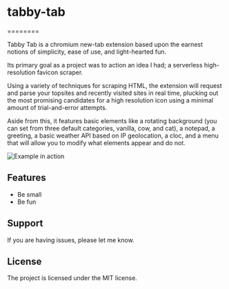 # tabby-tab
========

Tabby Tab is a chromium new-tab extension based upon the earnest notions of simplicity, ease of use, and light-hearted fun.

Its primary goal as a project was to action an idea I had; a serverless high-resolution favicon scraper.

Using a variety of techniques for scraping HTML, the extension will request and parse your topsites and recently visited sites in real time, plucking out the most promising candidates for a high resolution icon using a minimal amount of trial-and-error attempts.

Aside from this, it features basic elements like a rotating background (you can set from three default categories, vanilla, cow, and cat), a notepad, a greeting, a basic weather API based on IP geolocation, a cloc, and a menu that will allow you to modify what elements appear and do not.

![Example in action](https://github.com/franklyT/tabby-tab/blob/master/TabbyTab2.gif)

Features
--------

- Be small
- Be fun

Support
-------

If you are having issues, please let me know.

License
-------

The project is licensed under the MIT license.
